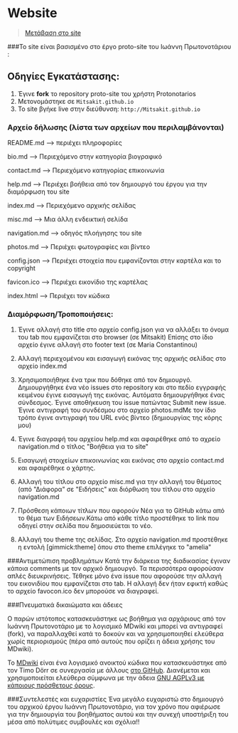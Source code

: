 # Website
> [Μετάβαση στο site](http://mitsakit.github.io/)

###Το site είναι βασισμένο στο έργο proto-site του Ιωάννη Πρωτονοτάριου :

## Οδηγίες Εγκατάστασης:

1. Έγινε **fork** το repository proto-site του χρήστη Protonotarios
2. Μετονομάστηκε  σε `Mitsakit.github.io` 
3. To site βγήκε live στην διεύθυνση: `http://Mitsakit.github.io`

### Αρχείο δήλωσης (λίστα των αρχείων που περιλαμβάνονται)

README.md   --> περιέχει πληροφορίες

bio.md      --> Περιεχόμενο στην κατηγορία βιογραφικό

contact.md  --> Περιεχόμενο κατηγορίας επικοινωνία

help.md     --> Περιέχει βοήθεια από τον δημιουργό του έργου για την διαμόρφωση του site 

index.md    --> Περιεχόμενο αρχικής σελίδας

misc.md     --> Μια άλλη ενδεικτική σελίδα

navigation.md --> οδηγός πλοήγησης του site

photos.md    --> Περιέχει φωτογραφίες και βίντεο

config.json  --> Περιέχει στοιχεία που εμφανίζονται στην καρτέλα και το copyright

favicon.ico  --> Περιέχει εικονίδιο της καρτέλας

index.html   --> Περιέχει τον κώδικα 



### Διαμόρφωση/Τροποποιήσεις:

1)  Έγινε αλλαγή στο title στο αρχείο config.json για να αλλάξει το όνομα του tab που εμφανίζεται στο browser (σε Mitsakit)
    Επίσης στο ίδιο αρχείο έγινε αλλαγή στο footer text (σε Maria Constantinou) 

2)  Αλλαγή περιεχομένου και εισαγωγή εικόνας της αρχικής σελίδας στο αρχείο index.md

3) Χρησιμοποιήθηκε ένα τρικ που δόθηκε από τον δημιουργό. Δημιουργήθηκε ένα νέο  issues στο repository και στο
   πεδίο  εγγραφής κειμένου έγινε εισαγωγή της εικόνας. Αυτόματα δημιουργήθηκε ένας σύνδεσμος. Έγινε αποθήκευση
   του issue πατώντας Submit new issue.  Έγινε αντιγραφή του συνδέσμου στο αρχείο photos.mdΜε τον ίδιο τρόπο 
   έγινε αντιγραφή του  URL ενός βίντεο (δημιουργίας της κόρης μου) 
   
4) Έγινε διαγραφή του αρχείου help.md και αφαιρέθηκε από το αχρείο navigation.md ο τίτλος "Βοήθεια για το site"

5) Εισαγωγή στοιχείων επικοινωνίας και εικόνας στο αρχείο contact.md και αφαιρέθηκε ο χάρτης.
 
6) Αλλαγή του τίτλου στο αρχείο misc.md για την αλλαγή του θέματος (από "Διάφορα" σε "Ειδήσεις"
   και διόρθωση του τίτλου στο αρχείο navigation.md

7) Πρόσθεση κάποιων τίτλων που αφορούν Νέα για το GitHub κάτω από το θέμα των Ειδήσεων.Κάτω από κάθε τίτλο 
   προστέθηκε το link που οδηγεί στην σελίδα που δημοσιεύεται το νέο. 

8) Αλλαγή του theme της σελίδας. Στο αρχείο navigation.md προστέθηκε η εντολή [gimmick:theme] όπου στο theme 
   επιλέγηκε το "amelia"
   
###Αντιμετώπιση προβλημάτων 
Κατά την διάρκεια της διαδικασίας έγιναν κάποια comments με τον  αρχικό δημιουργό. Τα περισσότερα αφορούσαν
απλές διευκρινήσεις. 
Τέθηκε μόνο ένα issue που αφορούσε την αλλαγή του εικονιδίου που εμφανίζεται στο tab. Η αλλαγή δεν ήταν εφικτή
καθώς το αρχείο favocon.ico δεν μπορούσε να διαγραφεί. 

###Πνευματικά δικαιώματα και άδειες 

Ο παρών ιστότοπος κατασκευάστηκε ως βοήθημα για αρχάριους από τον Ιωάννη Πρωτονοτάριο με το λογισμικό MDwiki και μπορεί να αντιγραφεί (fork), να παραλλαχθεί κατά το δοκούν και να χρησιμοποιηθεί ελεύθερα χωρίς περιορισμούς (πέρα από αυτούς που ορίζει η άδεια χρήσης του MDwiki).

Το [ΜDwiki](http://www.mdwiki.info/) είναι ένα λογισμικό ανοικτού κώδικα που κατασκευάστηκε από τον Timo Dörr σε συνεργασία με άλλους [στο GitHub](https://github.com/Dynalon/mdwiki). Διανέμεται και χρησιμοποιείται ελεύθερα σύμφωνα με την άδεια [GNU AGPLv3 με κάποιους πρόσθετους όρους](https://github.com/Dynalon/mdwiki/blob/master/LICENSE.txt).
    
  
###Συντελεστές και ευχαριστίες
Ένα μεγάλο ευχαριστώ στο δημιουργό του αρχικού έργου Ιωάννη Πρωτονοτάριο, για τον χρόνο που αφιέρωσε για την δημιουργία του βοηθήματος αυτού και την συνεχή υποστήριξη του μέσα από πολύτιμες συμβουλές και σχόλια!! 
     
